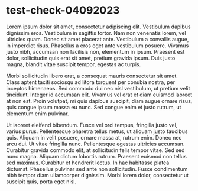 # test-check-04092023

Lorem ipsum dolor sit amet, consectetur adipiscing elit. Vestibulum dapibus dignissim eros. Vestibulum in sagittis tortor. Nam non venenatis lorem, vel ultricies quam. Donec sit amet placerat ante. Vestibulum a convallis augue, in imperdiet risus. Phasellus a eros eget ante vestibulum posuere. Vivamus justo nibh, accumsan non facilisis non, elementum in ipsum. Praesent est dolor, sollicitudin quis erat sit amet, pretium gravida ipsum. Duis justo magna, blandit vitae suscipit tempor, egestas ac turpis.

Morbi sollicitudin libero erat, a consequat mauris consectetur sit amet. Class aptent taciti sociosqu ad litora torquent per conubia nostra, per inceptos himenaeos. Sed commodo dui nec nisl vestibulum, ut pretium velit tincidunt. Integer id accumsan elit. Vivamus vel erat et diam euismod laoreet at non est. Proin volutpat, mi quis dapibus suscipit, diam augue ornare risus, quis congue ipsum massa eu nunc. Sed congue enim et justo rutrum, ut elementum enim pulvinar.

Ut laoreet eleifend bibendum. Fusce vel orci tempus, fringilla justo vel, varius purus. Pellentesque pharetra tellus metus, ut aliquam justo faucibus quis. Aliquam in velit posuere, ornare massa at, rutrum enim. Donec nec arcu dui. Ut vitae fringilla nunc. Pellentesque egestas ultricies accumsan. Curabitur gravida commodo elit, at sollicitudin felis tempor vitae. Sed sed nunc magna. Aliquam dictum lobortis rutrum. Praesent euismod non tellus sed maximus. Curabitur et hendrerit lectus. In hac habitasse platea dictumst. Phasellus pulvinar sed ante non sollicitudin. Fusce condimentum nibh tempor diam ullamcorper dignissim. Morbi lorem dolor, consectetur ut suscipit quis, porta eget nisl.
